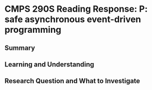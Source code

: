 # CMPS 290S Reading Response: P: safe asynchronous event-driven programming

## Summary

## Learning and Understanding

## Research Question and What to Investigate

